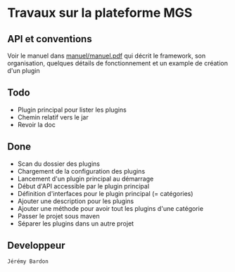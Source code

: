# Travaux sur la plateforme MGS
## API et conventions
Voir le manuel dans [manuel/manuel.pdf](https://github.com/masters-info-nantes/snake/raw/master/manuel/manuel.pdf) qui décrit le framework, son organisation, quelques détails de fonctionnement et un example de création d'un plugin

## Todo
* Plugin principal pour lister les plugins
* Chemin relatif vers le jar 
* Revoir la doc

## Done
* Scan du dossier des plugins
* Chargement de la configuration des plugins
* Lancement d'un plugin principal au démarrage
* Début d'API accessible par le plugin principal
* Définition d'interfaces pour le plugin principal (= catégories)
* Ajouter une description pour les plugins
* Ajouter une méthode pour avoir tout les plugins d'une catégorie
* Passer le projet sous maven
* Séparer les plugins dans un autre projet

## Developpeur
```
Jérémy Bardon
```
